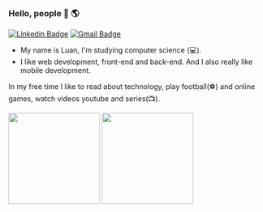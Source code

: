 ### Hello, people 👋 🌎

[![Linkedin Badge](https://img.shields.io/badge/-Luan%20Santos-6633cc?style=flat-square&logo=Linkedin&logoColor=white&link=https://www.linkedin.com/in/luan-santos-997112208/)](https://www.linkedin.com/in/luan-santos-997112208/)
[![Gmail Badge](https://img.shields.io/badge/-luancosmefilho@gmail.com-6633cc?style=flat-square&logo=Gmail&logoColor=white&link=mailto:luancosmefilho@gmail.com)](mailto:luancosmefilho@gmail.com)

* My name is Luan, I'm studying computer science (💻). 
* I like web development, front-end and back-end. And I also really like mobile development.


In my free time I like to read about technology, play football(⚽) and online games, watch videos youtube and series(📺).


<div>
  <img height="180em" src="https://github-readme-stats.vercel.app/api?username=LuanSantos00&show_icons=true&theme=dracula&include_all_commits=true&count_private=true"/>
  <img height="180em" src="https://github-readme-stats.vercel.app/api/top-langs/?username=LuanSantos00&layout=compact&langs_count=16&theme=dracula"/>
</div>
